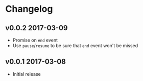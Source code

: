 # Changelog

## v0.0.2 2017-03-09

  * Promise on `end` event
  * Use `pause`/`resume` to be sure that `end` event won't be missed

## v0.0.1 2017-03-08

  * Initial release
